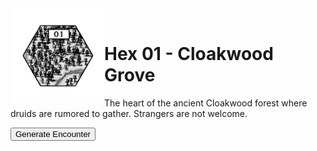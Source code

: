 <img align="left" width=150px src="/images/Hexes/hex01.png">
<br> <h1>Hex 01 - Cloakwood Grove</h1>

 The heart of the ancient Cloakwood forest where druids are rumored to gather. Strangers are not welcome.
 
  <button id="generateText">Generate Encounter</button> <br>
  <span class="alchemy" id="result"></span>

  <script>
    // Define the climates
    const climate1 = "Old Growth";
    const climate2 = "Old Growth";

    // Helper function to load a CSV file and parse it
    async function loadCSV(filePath) {
      try {
        const response = await fetch(filePath);
        if (!response.ok) {
          throw new Error(`Failed to fetch ${filePath}: ${response.statusText}`);
        }
        const text = await response.text();
        return text.split("\n").map(row => row.split(","));
      } catch (error) {
        console.error("Error loading CSV:", error);
        return [];
      }
    }

    // Helper function to generate a random number between min and max (inclusive)
    function randomBetween(min, max) {
      return Math.floor(Math.random() * (max - min + 1)) + min;
    }

    // Helper function to validate row and column indices
    function isValidIndex(index, max) {
      return index >= 0 && index < max;
    }

    // Main logic
    document.getElementById("generateText").addEventListener("click", async () => {
      const csvData = await loadCSV("/CSV/BG hexcrawl - HexGen.csv");
      if (csvData.length === 0) {
        document.getElementById("result").innerText = "Error loading CSV data.";
        return;
      }

      const headerRow = csvData[0]; // First row is the header
      const resultElement = document.getElementById("result");

      const randomNumber = randomBetween(1, 4);
      console.log(`Dice Roll: ${randomNumber}`);  // Log rolled number
      let output = "";

      if (randomNumber === 1) {
        output = "Nothing happens.";
      } else if (randomNumber === 2) {
        const chosenClimate = randomBetween(1, 2) === 1 ? climate1 : climate2;
        const columnIndex = headerRow.findIndex(header => header.startsWith(chosenClimate));
        if (isValidIndex(columnIndex, headerRow.length)) {
          const RandomRow = randomBetween(2, 7); // Rows 2 to 7
          if (isValidIndex(RandomRow, csvData.length)) {
            output += csvData[RandomRow][columnIndex] + "<br>";

            const subNumber = randomBetween(1, 6);
                  console.log(`Sub Roll: ${subNumber}`);  // Log rolled number
            if (subNumber === 1) {
              output += "They are resting.";
            } else if (subNumber === 2) {
              output += "They are wounded!";
            } else if (subNumber === 3) {
              output += "They are victims of ";
              const subRandomRow = randomBetween(9, 12); // Rows 9 to 12
              if (isValidIndex(subRandomRow, csvData.length)) {
                const subValue = csvData[subRandomRow][columnIndex];
                const subSubColumnIndex = headerRow.findIndex(header => header.startsWith(subValue));
                const subSubRandomRow = randomBetween(22, 27); // Rows 22 to 27
                if (isValidIndex(subSubRandomRow, csvData.length) && isValidIndex(subSubColumnIndex, headerRow.length)) {
                  output += csvData[subSubRandomRow][subSubColumnIndex];
                }
              }
            } else if (subNumber === 4) {
              output += "They are hunting/patroling.";
            } else if (subNumber === 5) {
              output += "They are fighting ";
              const subRandomRow = randomBetween(2, 7); // Rows 2 to 7
              if (isValidIndex(subRandomRow, csvData.length)) {
                output += csvData[subRandomRow][columnIndex];
              }
            } else if (subNumber === 6) {
              output += "They are fleeing ";
              const subRandomRow = randomBetween(9, 12); // Rows 9 to 12
              if (isValidIndex(subRandomRow, csvData.length)) {
                const subValue = csvData[subRandomRow][columnIndex];
                                console.log(`Value: ${subValue}`);  // Log rolled faction
                const subSubColumnIndex = headerRow.findIndex(header => header.startsWith(subValue));
                const subSubRandomRow = randomBetween(1, 20); // Rows 1 to 20
                if (isValidIndex(subSubRandomRow, csvData.length) && isValidIndex(subSubColumnIndex, headerRow.length)) {
                  output += csvData[subSubRandomRow][subSubColumnIndex];
                }
              }
            }
          }
        }
      } else if (randomNumber === 3) {
        const chosenClimate = randomBetween(1, 2) === 1 ? climate1 : climate2;
                        console.log(`Chosen Climate: ${chosenClimate}`);  // Log rolled climate
        const columnIndex = headerRow.findIndex(header => header.startsWith(chosenClimate));
                        console.log(`Climate column Index: ${columnIndex}`);  // Log climate colume
        if (isValidIndex(columnIndex, headerRow.length)) {
          const RandomRow = randomBetween(9, 12); // Rows 9 to 12
                        console.log(`Random Row: ${RandomRow}`);  // Log random row
              if (isValidIndex(RandomRow, csvData.length)) {
                const Value = csvData[RandomRow][columnIndex];
                console.log(`Value: ${Value}`);  // Log rolled faction
                const SubColumnIndex = headerRow.findIndex(header => header.startsWith(Value));
                const SubRandomRow = randomBetween(1, 20); // Rows 1 to 20
                if (isValidIndex(SubRandomRow, csvData.length) && isValidIndex(SubColumnIndex, headerRow.length)) {
                  output += csvData[SubRandomRow][SubColumnIndex] + "<br>";


            const subNumber = randomBetween(1, 6);
               console.log(`Sub Roll: ${subNumber}`);  // Log rolled number
            if (subNumber === 1) {
              output += "They are resting.";
            } else if (subNumber === 2) {
              output += "They are wounded!";
            } else if (subNumber === 3) {
              output += "They are victims of ";
              const subRandomRow = randomBetween(9, 12); // Rows 9 to 12
              if (isValidIndex(subRandomRow, csvData.length)) {
                const subValue = csvData[subRandomRow][columnIndex];
                const subSubColumnIndex = headerRow.findIndex(header => header.startsWith(subValue));
                const subSubRandomRow = randomBetween(22, 27); // Rows 22 to 27
                if (isValidIndex(subSubRandomRow, csvData.length) && isValidIndex(subSubColumnIndex, headerRow.length)) {
                  output += csvData[subSubRandomRow][subSubColumnIndex];
                }
              }
            } else if (subNumber === 4) {
              output += "They are hunting/patroling.";
            } else if (subNumber === 5) {
              output += "They are fighting ";
              const subRandomRow = randomBetween(2, 7); // Rows 2 to 7
              if (isValidIndex(subRandomRow, csvData.length)) {
                output += csvData[subRandomRow][columnIndex];
              }
            } else if (subNumber === 6) {
              output += "They are fleeing ";
              const subRandomRow = randomBetween(9, 12); // Rows 9 to 12
              if (isValidIndex(subRandomRow, csvData.length)) {
                const subValue = csvData[subRandomRow][columnIndex];
                const subSubColumnIndex = headerRow.findIndex(header => header.startsWith(subValue));
                const subSubRandomRow = randomBetween(1, 20); // Rows 1 to 20
                if (isValidIndex(subSubRandomRow, csvData.length) && isValidIndex(subSubColumnIndex, headerRow.length)) {
                  output += csvData[subSubRandomRow][subSubColumnIndex];
                }
              }
            }
          }
        }
                          }
              }
        else if (randomNumber === 4) {
        const subNumber = randomBetween(1, 6);
               console.log(`Sub Roll: ${subNumber}`);  // Log rolled number
        const chosenClimate = randomBetween(1, 2) === 1 ? climate1 : climate2;
        const columnIndex = headerRow.findIndex(header => header.startsWith(chosenClimate));
        if (isValidIndex(columnIndex, headerRow.length)) {
          if (subNumber === 1) {
            if (isValidIndex(19, csvData.length)) {
              output += csvData[19][columnIndex];
            }
          } else if (subNumber === 2) {
            const RandomRow = randomBetween(9, 12); // Rows 9 to 12
            if (isValidIndex(RandomRow, csvData.length)) {
              const value = csvData[RandomRow][columnIndex];
              const subColumnIndex = headerRow.findIndex(header => header.startsWith(value));
              const subSubRandomRow = randomBetween(22, 27); // Rows 22 to 27
              if (isValidIndex(subSubRandomRow, csvData.length) && isValidIndex(subColumnIndex, headerRow.length)) {
                output += csvData[subSubRandomRow][subColumnIndex];
              }
            }
          } else if (subNumber === 3) {
            const RandomRow = randomBetween(2, 7); // Rows 2 to 7
            if (isValidIndex(RandomRow, csvData.length)) {
              const value = csvData[RandomRow][columnIndex];
              output += "A lair of " + value;
            }
          } else if (subNumber === 4) {
            output += "Heavy fog. You are lost and end at another location in the hex than the one intended.";
          } else if (subNumber === 5) {
            output += "The Gibberling Horde is coming tonight. Sleeping will be impossible on this hex.";
          } else if (subNumber === 6) {
            const RandomRow = randomBetween(14, 17); // Rows 14 to 17
            if (isValidIndex(RandomRow, csvData.length)) {
              const value = csvData[RandomRow][columnIndex];
              output += "You meet " + value;
            }
          } 
        }
      }

      resultElement.innerHTML = output || "Error: Unable to generate text.";
    });
  </script>
